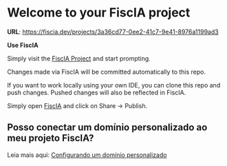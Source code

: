 # Welcome to your FiscIA project

**URL**: https://fiscia.dev/projects/3a36cd77-0ee2-41c7-9e41-8976a1199ad3

**Use FiscIA**

Simply visit the [FiscIA Project](https://fiscia.dev/projects/3a36cd77-0ee2-41c7-9e41-8976a1199ad3) and start prompting.

Changes made via FiscIA will be committed automatically to this repo.

If you want to work locally using your own IDE, you can clone this repo and push changes. Pushed changes will also be reflected in FiscIA.

Simply open [FiscIA](https://fiscia.dev/projects/3a36cd77-0ee2-41c7-9e41-8976a1199ad3) and click on Share -> Publish.

## Posso conectar um domínio personalizado ao meu projeto FiscIA?

Leia mais aqui: [Configurando um domínio personalizado](https://docs.fiscia.dev/tips-tricks/custom-domain#step-by-step-guide) 
